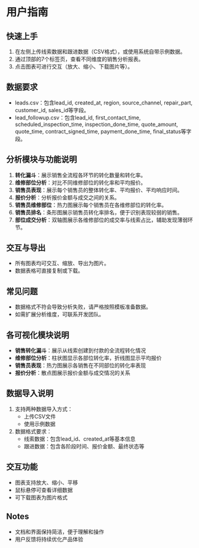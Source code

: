 # 用户指南

## 快速上手
1. 在左侧上传线索数据和跟进数据（CSV格式），或使用系统自带示例数据。
2. 通过顶部的7个标签页，查看不同维度的销售分析报表。
3. 点击图表可进行交互（放大、缩小、下载图片等）。

## 数据要求
- leads.csv：包含lead_id, created_at, region, source_channel, repair_part, customer_id, sales_id等字段。
- lead_followup.csv：包含lead_id, first_contact_time, scheduled_inspection_time, inspection_done_time, quote_amount, quote_time, contract_signed_time, payment_done_time, final_status等字段。

## 分析模块与功能说明
1. **转化漏斗**：展示销售全流程各环节的转化数量和转化率。
2. **维修部位分析**：对比不同维修部位的转化率和平均报价。
3. **销售员表现**：展示每个销售员的整体转化率、平均报价、平均响应时间。
4. **报价分析**：分析报价金额与成交之间的关系。
5. **销售员维修部位**：热力图展示每个销售员在各维修部位的转化率。
6. **销售员排名**：条形图展示销售员转化率排名，便于识别表现较弱的销售。
7. **部位成交分析**：双轴图展示各维修部位的成交率与线索占比，辅助发现薄弱环节。

## 交互与导出
- 所有图表均可交互、缩放、导出为图片。
- 数据表格可直接复制或下载。

## 常见问题
- 数据格式不符会导致分析失败，请严格按照模板准备数据。
- 如需扩展分析维度，可联系开发团队。

## 各可视化模块说明
- **销售转化漏斗**：展示从线索创建到付款的全流程转化情况
- **维修部位分析**：柱状图显示各部位转化率，折线图显示平均报价
- **销售员表现**：热力图展示各销售在不同部位的转化率表现
- **报价分析**：散点图展示报价金额与成交情况的关系

## 数据导入说明
1. 支持两种数据导入方式：
   - 上传CSV文件
   - 使用示例数据
2. 数据格式要求：
   - 线索数据：包含lead_id、created_at等基本信息
   - 跟进数据：包含各阶段时间、报价金额、最终状态等

## 交互功能
- 图表支持放大、缩小、平移
- 鼠标悬停可查看详细数据
- 可下载图表为图片格式

## Notes
- 文档和界面保持简洁，便于理解和操作
- 用户反馈将持续优化产品体验 